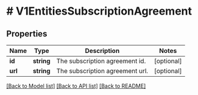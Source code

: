 # # V1EntitiesSubscriptionAgreement

## Properties

Name | Type | Description | Notes
------------ | ------------- | ------------- | -------------
**id** | **string** | The subscription agreement id. | [optional]
**url** | **string** | The subscription agreement url. | [optional]

[[Back to Model list]](../../README.md#models) [[Back to API list]](../../README.md#endpoints) [[Back to README]](../../README.md)
